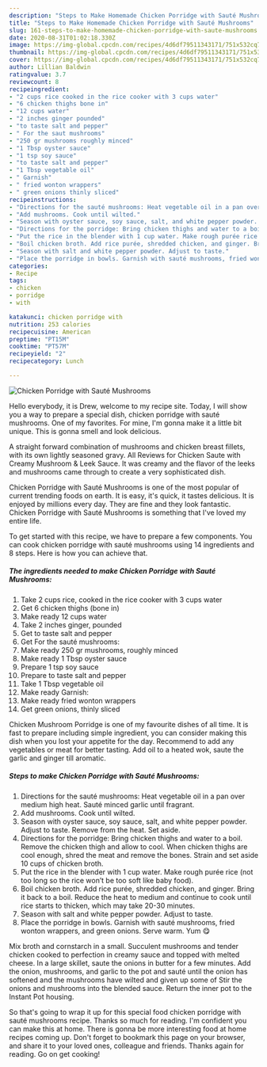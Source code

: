 ```yaml
---
description: "Steps to Make Homemade Chicken Porridge with Sauté Mushrooms"
title: "Steps to Make Homemade Chicken Porridge with Sauté Mushrooms"
slug: 161-steps-to-make-homemade-chicken-porridge-with-saute-mushrooms
date: 2020-08-31T01:02:18.330Z
image: https://img-global.cpcdn.com/recipes/4d6df79511343171/751x532cq70/chicken-porridge-with-saute-mushrooms-recipe-main-photo.jpg
thumbnail: https://img-global.cpcdn.com/recipes/4d6df79511343171/751x532cq70/chicken-porridge-with-saute-mushrooms-recipe-main-photo.jpg
cover: https://img-global.cpcdn.com/recipes/4d6df79511343171/751x532cq70/chicken-porridge-with-saute-mushrooms-recipe-main-photo.jpg
author: Lillian Baldwin
ratingvalue: 3.7
reviewcount: 8
recipeingredient:
- "2 cups rice cooked in the rice cooker with 3 cups water"
- "6 chicken thighs bone in"
- "12 cups water"
- "2 inches ginger pounded"
- "to taste salt and pepper"
- " For the saut mushrooms"
- "250 gr mushrooms roughly minced"
- "1 Tbsp oyster sauce"
- "1 tsp soy sauce"
- "to taste salt and pepper"
- "1 Tbsp vegetable oil"
- " Garnish"
- " fried wonton wrappers"
- " green onions thinly sliced"
recipeinstructions:
- "Directions for the sauté mushrooms: Heat vegetable oil in a pan over medium high heat. Sauté minced garlic until fragrant."
- "Add mushrooms. Cook until wilted."
- "Season with oyster sauce, soy sauce, salt, and white pepper powder. Adjust to taste. Remove from the heat. Set aside."
- "Directions for the porridge: Bring chicken thighs and water to a boil. Remove the chicken thigh and allow to cool. When chicken thighs are cool enough, shred the meat and remove the bones. Strain and set aside 10 cups of chicken broth."
- "Put the rice in the blender with 1 cup water. Make rough purée rice (not too long so the rice won’t be too soft like baby food)."
- "Boil chicken broth. Add rice purée, shredded chicken, and ginger. Bring it back to a boil. Reduce the heat to medium and continue to cook until rice starts to thicken, which may take 20-30 minutes."
- "Season with salt and white pepper powder. Adjust to taste."
- "Place the porridge in bowls. Garnish with sauté mushrooms, fried wonton wrappers, and green onions. Serve warm. Yum 😋"
categories:
- Recipe
tags:
- chicken
- porridge
- with

katakunci: chicken porridge with 
nutrition: 253 calories
recipecuisine: American
preptime: "PT15M"
cooktime: "PT57M"
recipeyield: "2"
recipecategory: Lunch

---
```



![Chicken Porridge with Sauté Mushrooms](https://img-global.cpcdn.com/recipes/4d6df79511343171/751x532cq70/chicken-porridge-with-saute-mushrooms-recipe-main-photo.jpg)

Hello everybody, it is Drew, welcome to my recipe site. Today, I will show you a way to prepare a special dish, chicken porridge with sauté mushrooms. One of my favorites. For mine, I'm gonna make it a little bit unique. This is gonna smell and look delicious.

A straight forward combination of mushrooms and chicken breast fillets, with its own lightly seasoned gravy. All Reviews for Chicken Saute with Creamy Mushroom &amp; Leek Sauce. It was creamy and the flavor of the leeks and mushrooms came through to create a very sophisticated dish.

Chicken Porridge with Sauté Mushrooms is one of the most popular of current trending foods on earth. It is easy, it's quick, it tastes delicious. It is enjoyed by millions every day. They are fine and they look fantastic. Chicken Porridge with Sauté Mushrooms is something that I've loved my entire life.


To get started with this recipe, we have to prepare a few components. You can cook chicken porridge with sauté mushrooms using 14 ingredients and 8 steps. Here is how you can achieve that.

<!--inarticleads1-->

##### The ingredients needed to make Chicken Porridge with Sauté Mushrooms:

1. Take 2 cups rice, cooked in the rice cooker with 3 cups water
1. Get 6 chicken thighs (bone in)
1. Make ready 12 cups water
1. Take 2 inches ginger, pounded
1. Get to taste salt and pepper
1. Get  For the sauté mushrooms:
1. Make ready 250 gr mushrooms, roughly minced
1. Make ready 1 Tbsp oyster sauce
1. Prepare 1 tsp soy sauce
1. Prepare to taste salt and pepper
1. Take 1 Tbsp vegetable oil
1. Make ready  Garnish:
1. Make ready  fried wonton wrappers
1. Get  green onions, thinly sliced


Chicken Mushroom Porridge is one of my favourite dishes of all time. It is fast to prepare including simple ingredient, you can consider making this dish when you lost your appetite for the day. Recommend to add any vegetables or meat for better tasting. Add oil to a heated wok, saute the garlic and ginger till aromatic. 

<!--inarticleads2-->

##### Steps to make Chicken Porridge with Sauté Mushrooms:

1. Directions for the sauté mushrooms: Heat vegetable oil in a pan over medium high heat. Sauté minced garlic until fragrant.
1. Add mushrooms. Cook until wilted.
1. Season with oyster sauce, soy sauce, salt, and white pepper powder. Adjust to taste. Remove from the heat. Set aside.
1. Directions for the porridge: Bring chicken thighs and water to a boil. Remove the chicken thigh and allow to cool. When chicken thighs are cool enough, shred the meat and remove the bones. Strain and set aside 10 cups of chicken broth.
1. Put the rice in the blender with 1 cup water. Make rough purée rice (not too long so the rice won’t be too soft like baby food).
1. Boil chicken broth. Add rice purée, shredded chicken, and ginger. Bring it back to a boil. Reduce the heat to medium and continue to cook until rice starts to thicken, which may take 20-30 minutes.
1. Season with salt and white pepper powder. Adjust to taste.
1. Place the porridge in bowls. Garnish with sauté mushrooms, fried wonton wrappers, and green onions. Serve warm. Yum 😋


Mix broth and cornstarch in a small. Succulent mushrooms and tender chicken cooked to perfection in creamy sauce and topped with melted cheese. In a large skillet, saute the onions in butter for a few minutes. Add the onion, mushrooms, and garlic to the pot and sauté until the onion has softened and the mushrooms have wilted and given up some of Stir the onions and mushrooms into the blended sauce. Return the inner pot to the Instant Pot housing. 

So that's going to wrap it up for this special food chicken porridge with sauté mushrooms recipe. Thanks so much for reading. I'm confident you can make this at home. There is gonna be more interesting food at home recipes coming up. Don't forget to bookmark this page on your browser, and share it to your loved ones, colleague and friends. Thanks again for reading. Go on get cooking!
